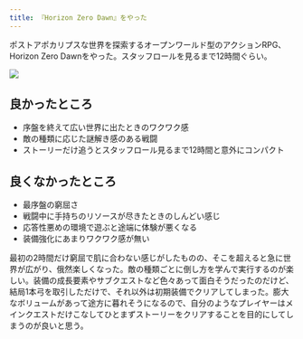 ```yaml
---
title: 『Horizon Zero Dawn』をやった
---
```

ポストアポカリプスな世界を探索するオープンワールド型のアクションRPG、Horizon Zero Dawnをやった。スタッフロールを見るまで12時間ぐらい。

![](https://lh6.googleusercontent.com/MFqql7RuuMcqI8BflYfKMmU74AVXn0PdEKnu0C4r_seJ7Tp4UoHEfdY86yuT7JjvJT4Ea-Q9dytxszid5aGav5B_2Wm-FV1CAqeWVT4ZXSpQO7vfR4JATuivoa3sdxL9btXL_uCFCOgP-3BnzIb0pc2yrwQRZARkWZZSR1hhnh-nSvVHULOCtLDIBreIlw)

良かったところ
-------

*   序盤を終えて広い世界に出たときのワクワク感
*   敵の種類に応じた謎解き感のある戦闘
*   ストーリーだけ追うとスタッフロール見るまで12時間と意外にコンパクト

良くなかったところ
---------

*   最序盤の窮屈さ
*   戦闘中に手持ちのリソースが尽きたときのしんどい感じ
*   応答性悪めの環境で遊ぶと途端に体験が悪くなる
*   装備強化にあまりワクワク感が無い

最初の2時間だけ窮屈で肌に合わない感じがしたものの、そこを超えると急に世界が広がり、俄然楽しくなった。敵の種類ごとに倒し方を学んで実行するのが楽しい。装備の成長要素やサブクエストなど色々あって面白そうだったのだけど、結局1本弓を取引しただけで、それ以外は初期装備でクリアしてしまった。膨大なボリュームがあって途方に暮れそうになるので、自分のようなプレイヤーはメインクエストだけこなしてひとまずストーリーをクリアすることを目的にしてしまうのが良いと思う。
